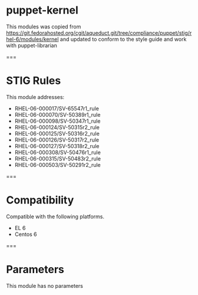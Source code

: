 puppet-kernel
=============

This modules was copied from https://git.fedorahosted.org/cgit/aqueduct.git/tree/compliance/puppet/stig/rhel-6/modules/kernel and updated to conform to the style guide and work with puppet-librarian

===

# STIG Rules

This module addresses:
* RHEL-06-000017/SV-65547r1_rule
* RHEL-06-000070/SV-50389r1_rule
* RHEL-06-000098/SV-50347r1_rule
* RHEL-06-000124/SV-50315r2_rule
* RHEL-06-000125/SV-50316r2_rule
* RHEL-06-000126/SV-50317r2_rule
* RHEL-06-000127/SV-50318r2_rule
* RHEL-06-000308/SV-50476r1_rule
* RHEL-06-000315/SV-50483r2_rule
* RHEL-06-000503/SV-50291r2_rule

===

# Compatibility

Compatible with the following platforms.
* EL 6
* Centos 6

===

# Parameters

This module has no parameters
